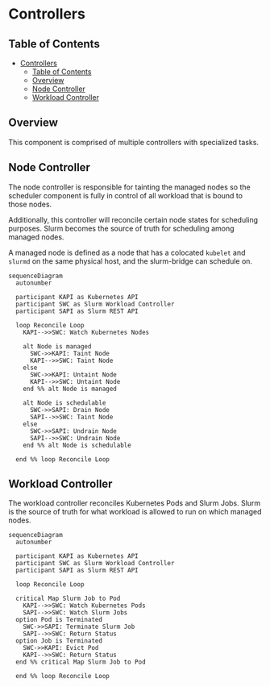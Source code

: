 # Controllers

## Table of Contents

<!-- mdformat-toc start --slug=github --no-anchors --maxlevel=6 --minlevel=1 -->

- [Controllers](#controllers)
  - [Table of Contents](#table-of-contents)
  - [Overview](#overview)
  - [Node Controller](#node-controller)
  - [Workload Controller](#workload-controller)

<!-- mdformat-toc end -->

## Overview

This component is comprised of multiple controllers with specialized tasks.

## Node Controller

The node controller is responsible for tainting the managed nodes so the
scheduler component is fully in control of all workload that is bound to those
nodes.

Additionally, this controller will reconcile certain node states for scheduling
purposes. Slurm becomes the source of truth for scheduling among managed nodes.

A managed node is defined as a node that has a colocated `kubelet` and `slurmd`
on the same physical host, and the slurm-bridge can schedule on.

```mermaid
sequenceDiagram
  autonumber

  participant KAPI as Kubernetes API
  participant SWC as Slurm Workload Controller
  participant SAPI as Slurm REST API

  loop Reconcile Loop
    KAPI-->>SWC: Watch Kubernetes Nodes

    alt Node is managed
      SWC->>KAPI: Taint Node
      KAPI-->>SWC: Taint Node
    else
      SWC->>KAPI: Untaint Node
      KAPI-->>SWC: Untaint Node
    end %% alt Node is managed

    alt Node is schedulable
      SWC->>SAPI: Drain Node
      SAPI-->>SWC: Taint Node
    else
      SWC->>SAPI: Undrain Node
      SAPI-->>SWC: Undrain Node
    end %% alt Node is schedulable

  end %% loop Reconcile Loop
```

## Workload Controller

The workload controller reconciles Kubernetes Pods and Slurm Jobs. Slurm is the
source of truth for what workload is allowed to run on which managed nodes.

```mermaid
sequenceDiagram
  autonumber

  participant KAPI as Kubernetes API
  participant SWC as Slurm Workload Controller
  participant SAPI as Slurm REST API

  loop Reconcile Loop

  critical Map Slurm Job to Pod
    KAPI-->>SWC: Watch Kubernetes Pods
    SAPI-->>SWC: Watch Slurm Jobs
  option Pod is Terminated
    SWC->>SAPI: Terminate Slurm Job
    SAPI-->>SWC: Return Status
  option Job is Terminated
    SWC->>KAPI: Evict Pod
    KAPI-->>SWC: Return Status
  end %% critical Map Slurm Job to Pod

  end %% loop Reconcile Loop
```
